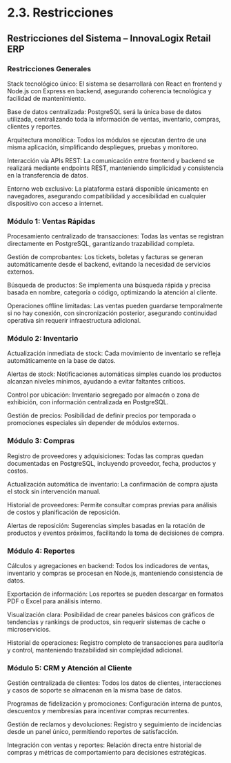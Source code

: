 # 2.3. Restricciones

## Restricciones del Sistema – InnovaLogix Retail ERP
### Restricciones Generales

Stack tecnológico único: El sistema se desarrollará con React en frontend y Node.js con Express en backend, asegurando coherencia tecnológica y facilidad de mantenimiento.

Base de datos centralizada: PostgreSQL será la única base de datos utilizada, centralizando toda la información de ventas, inventario, compras, clientes y reportes.

Arquitectura monolítica: Todos los módulos se ejecutan dentro de una misma aplicación, simplificando despliegues, pruebas y monitoreo.

Interacción vía APIs REST: La comunicación entre frontend y backend se realizará mediante endpoints REST, manteniendo simplicidad y consistencia en la transferencia de datos.

Entorno web exclusivo: La plataforma estará disponible únicamente en navegadores, asegurando compatibilidad y accesibilidad en cualquier dispositivo con acceso a internet.

### Módulo 1: Ventas Rápidas

Procesamiento centralizado de transacciones: Todas las ventas se registran directamente en PostgreSQL, garantizando trazabilidad completa.

Gestión de comprobantes: Los tickets, boletas y facturas se generan automáticamente desde el backend, evitando la necesidad de servicios externos.

Búsqueda de productos: Se implementa una búsqueda rápida y precisa basada en nombre, categoría o código, optimizando la atención al cliente.

Operaciones offline limitadas: Las ventas pueden guardarse temporalmente si no hay conexión, con sincronización posterior, asegurando continuidad operativa sin requerir infraestructura adicional.

### Módulo 2: Inventario

Actualización inmediata de stock: Cada movimiento de inventario se refleja automáticamente en la base de datos.

Alertas de stock: Notificaciones automáticas simples cuando los productos alcanzan niveles mínimos, ayudando a evitar faltantes críticos.

Control por ubicación: Inventario segregado por almacén o zona de exhibición, con información centralizada en PostgreSQL.

Gestión de precios: Posibilidad de definir precios por temporada o promociones especiales sin depender de módulos externos.

### Módulo 3: Compras

Registro de proveedores y adquisiciones: Todas las compras quedan documentadas en PostgreSQL, incluyendo proveedor, fecha, productos y costos.

Actualización automática de inventario: La confirmación de compra ajusta el stock sin intervención manual.

Historial de proveedores: Permite consultar compras previas para análisis de costos y planificación de reposición.

Alertas de reposición: Sugerencias simples basadas en la rotación de productos y eventos próximos, facilitando la toma de decisiones de compra.

### Módulo 4: Reportes

Cálculos y agregaciones en backend: Todos los indicadores de ventas, inventario y compras se procesan en Node.js, manteniendo consistencia de datos.

Exportación de información: Los reportes se pueden descargar en formatos PDF o Excel para análisis interno.

Visualización clara: Posibilidad de crear paneles básicos con gráficos de tendencias y rankings de productos, sin requerir sistemas de cache o microservicios.

Historial de operaciones: Registro completo de transacciones para auditoría y control, manteniendo trazabilidad sin complejidad adicional.

### Módulo 5: CRM y Atención al Cliente

Gestión centralizada de clientes: Todos los datos de clientes, interacciones y casos de soporte se almacenan en la misma base de datos.

Programas de fidelización y promociones: Configuración interna de puntos, descuentos y membresías para incentivar compras recurrentes.

Gestión de reclamos y devoluciones: Registro y seguimiento de incidencias desde un panel único, permitiendo reportes de satisfacción.

Integración con ventas y reportes: Relación directa entre historial de compras y métricas de comportamiento para decisiones estratégicas.
